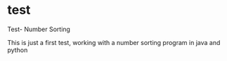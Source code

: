 # test
Test- Number Sorting

This is just a first test, working with a number sorting program in java and python
